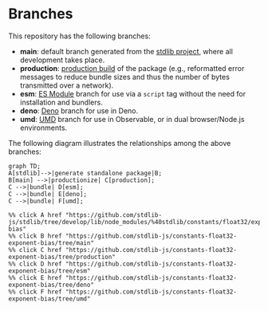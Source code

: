 <!--

@license Apache-2.0

Copyright (c) 2022 The Stdlib Authors.

Licensed under the Apache License, Version 2.0 (the "License");
you may not use this file except in compliance with the License.
You may obtain a copy of the License at

    http://www.apache.org/licenses/LICENSE-2.0

Unless required by applicable law or agreed to in writing, software
distributed under the License is distributed on an "AS IS" BASIS,
WITHOUT WARRANTIES OR CONDITIONS OF ANY KIND, either express or implied.
See the License for the specific language governing permissions and
limitations under the License.

-->

# Branches

This repository has the following branches:

-   **main**: default branch generated from the [stdlib project][stdlib-url], where all development takes place.
-   **production**: [production build][production-url] of the package (e.g., reformatted error messages to reduce bundle sizes and thus the number of bytes transmitted over a network).
-   **esm**: [ES Module][esm-url] branch for use via a `script` tag without the need for installation and bundlers.
-   **deno**: [Deno][deno-url] branch for use in Deno.
-   **umd**: [UMD][umd-url] branch for use in Observable, or in dual browser/Node.js environments.

The following diagram illustrates the relationships among the above branches:

```mermaid
graph TD;
A[stdlib]-->|generate standalone package|B;
B[main] -->|productionize| C[production];
C -->|bundle| D[esm];
C -->|bundle| E[deno];
C -->|bundle| F[umd];

%% click A href "https://github.com/stdlib-js/stdlib/tree/develop/lib/node_modules/%40stdlib/constants/float32/exponent-bias"
%% click B href "https://github.com/stdlib-js/constants-float32-exponent-bias/tree/main"
%% click C href "https://github.com/stdlib-js/constants-float32-exponent-bias/tree/production"
%% click D href "https://github.com/stdlib-js/constants-float32-exponent-bias/tree/esm"
%% click E href "https://github.com/stdlib-js/constants-float32-exponent-bias/tree/deno"
%% click F href "https://github.com/stdlib-js/constants-float32-exponent-bias/tree/umd"
```

[stdlib-url]: https://github.com/stdlib-js/stdlib/tree/develop/lib/node_modules/%40stdlib/constants/float32/exponent-bias
[production-url]: https://github.com/stdlib-js/constants-float32-exponent-bias/tree/production
[deno-url]: https://github.com/stdlib-js/constants-float32-exponent-bias/tree/deno
[umd-url]: https://github.com/stdlib-js/constants-float32-exponent-bias/tree/umd
[esm-url]: https://github.com/stdlib-js/constants-float32-exponent-bias/tree/esm